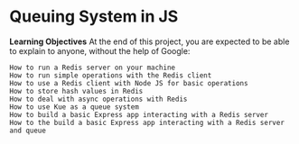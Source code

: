 # Queuing System in JS

**Learning Objectives**
At the end of this project, you are expected to be able to explain to anyone, without the help of Google:

```
How to run a Redis server on your machine
How to run simple operations with the Redis client
How to use a Redis client with Node JS for basic operations
How to store hash values in Redis
How to deal with async operations with Redis
How to use Kue as a queue system
How to build a basic Express app interacting with a Redis server
How to the build a basic Express app interacting with a Redis server and queue
```
